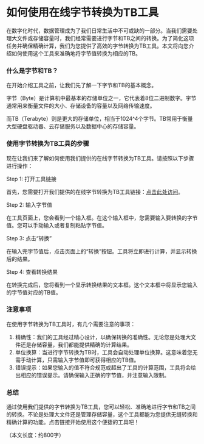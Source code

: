 如何使用在线字节转换为TB工具
===============

在数字化时代，数据管理成为了我们日常生活中不可或缺的一部分。当我们需要处理大文件或存储容量时，我们经常需要进行字节和TB之间的转换。为了简化这项任务并确保精确计算，我们为您提供了高效的字节转换为TB工具。本文将向您介绍如何使用这个工具来准确地将字节值转换为相应的TB。

### 什么是字节和TB？

在开始介绍工具之前，让我们先了解一下字节和TB的基本概念。

字节（Byte）是计算机中最基本的存储单位之一，它代表着8位二进制数字。字节通常用来衡量文件的大小、存储设备的容量以及网络传输速度。

而TB（Terabyte）则是更大的存储单位，相当于1024^4个字节。TB常用于衡量大型硬盘驱动器、云存储服务以及数据中心的存储容量。

### 使用字节转换为TB工具的步骤

现在让我们来了解如何使用我们提供的在线字节转换为TB工具。请按照以下步骤进行操作：

Step 1: 打开工具链接

首先，您需要打开我们提供的在线字节转换为TB工具链接：[点击此处访问](https://www.onlinecalculatorsfree.com/zh-tw/convert/convert-bytes-to-tb.html)。

Step 2: 输入字节值

在工具页面上，您会看到一个输入框。在这个输入框中，您需要输入要转换的字节值。您可以手动输入或者复制粘贴字节值。

Step 3: 点击“转换”

在输入完字节值后，点击页面上的“转换”按钮。工具将立即进行计算，并显示转换后的结果。

Step 4: 查看转换结果

在转换完成后，您将看到一个显示转换结果的文本框。这个文本框中将显示您输入的字节值对应的TB值。

### 注意事项

在使用字节转换为TB工具时，有几个需要注意的事项：

1. 精确性：我们的工具经过精心设计，以确保转换的准确性。无论您是处理大文件还是存储容量，我们都能提供精确的计算结果。
2. 单位换算：当进行字节转换为TB时，工具会自动处理单位换算。这意味着您无需手动计算，只需输入字节值即可获得相应的TB值。
3. 错误提示：如果您输入的值不符合规范或超出了工具的计算范围，工具将会给出相应的错误提示。请确保输入正确的字节值，并注意输入限制。

### 总结

通过使用我们提供的字节转换为TB工具，您可以轻松、准确地进行字节和TB之间的转换。不论是处理大文件还是管理存储容量，这个工具都能为您提供无缝转换和精确计算的功能。点击链接开始使用这个便捷的工具吧！

（本文长度：约800字）